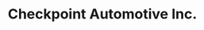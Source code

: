 ---
title: "Checkpoint Automotive Inc."
url: /centennial/checkpoint-automotive-inc/
shop: Autowerkstatt
---